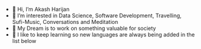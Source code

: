 
- 👋 Hi, I’m Akash Harijan
- 👀 I’m interested in Data Science, Software Development, Travelling, Sufi-Music, Conversations and Meditation
- 🌱 My Dream is to work on something valuable for society
- 💞️ I like to keep learning so new languages are always being added in the list below
